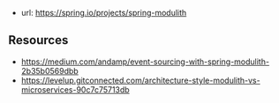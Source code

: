 
- url: https://spring.io/projects/spring-modulith

## Resources

- https://medium.com/andamp/event-sourcing-with-spring-modulith-2b35b0569dbb
- https://levelup.gitconnected.com/architecture-style-modulith-vs-microservices-90c7c75713db